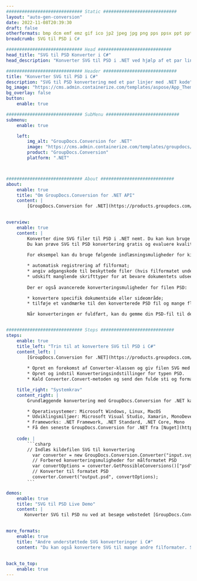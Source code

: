 ```yaml
---
############################# Static ############################
layout: "auto-gen-conversion"
date: 2022-11-08T20:39:30
draft: false
otherformats: bmp dcm emf emz gif ico jp2 jpeg jpg png pps ppsx ppt pptx psb psd svg svgz tga tif tiff webp wmf wmz
breadcrumb: SVG til PSD i C#

############################# Head ############################
head_title: "SVG til PSD Konverter i C#"
head_description: "Konverter SVG til PSD i .NET ved hjælp af et par linjer kode. Brug GroupDocs Document Conversion API til at konvertere over 160 filformater."

############################# Header ############################
title: "Konverter SVG til PSD i C#"
description: "SVG til PSD konvertering med et par linjer med .NET kode"
bg_image: "https://cms.admin.containerize.com/templates/aspose/App_Themes/V3/images/bg/header1.png"
bg_overlay: false
button:
    enable: true

############################# SubMenu ############################
submenu:
    enable: true

    left:
        img_alt: "GroupDocs.Conversion for .NET"
        image: "https://cms.admin.containerize.com/templates/groupdocs/images/product-logos/90x90-noborder/groupdocs-conversion-net.png"
        product: "GroupDocs.Conversion"
        platform: ".NET"



############################# About ############################
about:
    enable: true
    title: "Om GroupDocs.Conversion for .NET API"
    content: |
        [GroupDocs.Conversion for .NET](https://products.groupdocs.com/conversion/net/) kan bruges til at konvertere Microsoft Word, Excel, PowerPoint, PDF, Visio og andre formater. GroupDocs.Conversion er en selvstændig API, der er velegnet til back-end og interne systemer, hvor høj ydeevne er påkrævet. Det afhænger ikke af nogen software som Microsoft eller Open Office.
    

overview:
    enable: true
    content: |
        Konverter dine SVG filer til PSD i .NET nemt. Du kan kun bruge et par C# kodelinjer i enhver platform efter eget valg, såsom - Windows, Linux, macOS.
        Du kan prøve SVG til PSD konvertering gratis og evaluere kvaliteten af ​​konverteringsresultaterne. Sammen med simple filkonverteringsscenarier kan du prøve mere avancerede muligheder for at indlæse kilden SVG fil og for at gemme output PSD resultat. 
        
        For eksempel kan du bruge følgende indlæsningsmuligheder for kilden SVG:

        * automatisk registrering af filformat;
        * angiv adgangskode til beskyttede filer (hvis filformatet understøtter det);
        * udskift manglende skrifttyper for at bevare dokumentets udseende.
        
        Der er også avancerede konverteringsmuligheder for filen PSD:

        * konvertere specifik dokumentside eller sideområde;
        * tilføje et vandmærke til den konverterede PSD fil og mange flere.

        Når konverteringen er fuldført, kan du gemme din PSD-fil til den lokale filsti eller ethvert tredjepartslager som FTP, Amazon S3, Google Drive, Dropbox osv. Bemærk venligst - for at konvertere SVG til {{ TO}} er der ikke behov for yderligere software installeret - som MS Office, Open Office, Adobe Acrobat Reader osv.


############################# Steps ############################
steps:
    enable: true
    title_left: "Trin til at konvertere SVG til PSD i C#"
    content_left: |
        [GroupDocs.Conversion for .NET](https://products.groupdocs.com/conversion/net/) gør det nemt for udviklere at konvertere en SVG fil til PSD med et par linjer kode.
        
        * Opret en forekomst af Converter-klassen og giv filen SVG med den fulde sti
        * Opret og indstil Konverteringsindstillinger for typen PSD.
        * Kald Converter.Convert-metoden og send den fulde sti og format (PSD) som en parameter

    title_right: "Systemkrav"
    content_right: |
        Grundlæggende konvertering med GroupDocs.Conversion for .NET kan udføres med nogle få enkle trin. Vores API'er understøttes på alle større platforme og operativsystemer. Før du udfører koden nedenfor, skal du sørge for, at du har følgende forudsætninger installeret på dit system.

        * Operativsystemer: Microsoft Windows, Linux, MacOS
        * Udviklingsmiljøer: Microsoft Visual Studio, Xamarin, MonoDevelop
        * Frameworks: .NET Framework, .NET Standard, .NET Core, Mono
        * Få den seneste GroupDocs.Conversion for .NET fra [Nuget](https://www.nuget.org/packages/groupdocs.conversion)
         
    code: |
        ```csharp    
        // Indlæs kildefilen SVG til konvertering
          var converter = new GroupDocs.Conversion.Converter("input.svg");
          // Forbered konverteringsmuligheder for målformatet PSD
          var convertOptions = converter.GetPossibleConversions()["psd"].ConvertOptions;
          // Konverter til formatet PSD
          converter.Convert("output.psd", convertOptions);
        ```

demos:
    enable: true
    title: "SVG til PSD Live Demo"
    content: |
       Konverter SVG til PSD nu ved at besøge webstedet [GroupDocs.Conversion App](https://products.groupdocs.app/conversion/family). Online demo har følgende fordele
          

more_formats:
    enable: true
    title: "Andre understøttede SVG konverteringer i C#"
    content: "Du kan også konvertere SVG til mange andre filformater. Se venligst listen nedenfor."
       
       
back_to_top:
    enable: true
---
```

